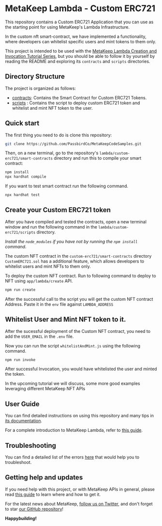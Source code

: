 # MetaKeep Lambda - Custom ERC721

This repository contains a Custom ERC721 Application that you can use as the starting point
for using MetaKeep's Lambda Infrastructure.

In the custom nft smart-contract, we have implemented a functionality, where developers can whitelist specific users and mint tokens to them only.

This project is intended to be used with the
[MetaKeep Lambda Creation and Invocation Tutorial Series](https://docs.metakeep.xyz/docs/custom-erc721), but you should be
able to follow it by yourself by reading the README and exploring its
`contracts` and `scripts` directories.

## Directory Structure

The project is organized as follows:

- [contracts](./smart-contracts/contracts): Contains the Smart Contract for Custom ERC721 Tokens.
- [scripts](./scripts) : Contains the script to deploy custom ERC721 token and whitelist and mint NFT token to the user.

## Quick start

The first thing you need to do is clone this repository:

```sh
git clone https://github.com/PassbirdCo/MetaKeepCodeSamples.git
```

Then, on a new terminal, go to the repository's `lambda/custom-erc721/smart-contracts` directory and run this to
compile your smart contract:

```sh
npm install
npx hardhat compile
```

If you want to test smart contract run the following command.

```sh
npx hardhat test
```

## Create your Custom ERC721 token

After you have compiled and tested the contracts, open a new terminal window and run the following command in the `lambda/custom-erc721/scripts` directory.

_Install the `node_modules` if you have not by running the `npm install` command._

The custom NFT contract in the `custom-erc721/smart-contracts` directory `CustomERC721.sol` has a additional feature, which allows developers to whitelist users and mint NFTs to them only.

To deploy the custom NFT contract. Run to following command to deploy to NFT using `app/lambda/create` API.

```sh
npm run create
```

After the successful call to the script you will get the custom NFT contract Address. Paste it in the `env` file against `LAMBDA_ADDRESS`

## Whitelist User and Mint NFT token to it.

After the sucessful deployment of the Custom NFT contract, you need to add the `USER_EMAIL` in the `.env` file.

Now you can run the script `whitelistAndMint.js` using the following command.

```sh
npm run invoke
```

After successful Invocation, you would have whitelisted the user and minted the token.

In the upcoming tutorial we will discuss, some more good examples leveraging different MetaKeep NFT APIs

## User Guide

You can find detailed instructions on using this repository and many tips in [its documentation](https://docs.metakeep.xyz/reference/lambda-101).

For a complete introduction to MetaKeep Lambda, refer to [this guide](https://docs.metakeep.xyz/reference/lambda-101).

## Troubleshooting

You can find a detailed list of the errors [here](https://docs.metakeep.xyz/reference/api-error-status#v2applambdacreate) that would help you to troubleshoot.

## Getting help and updates

If you need help with this project, or with MetaKeep APIs in general, please read [this guide](https://docs.metakeep.xyz/) to learn where and how to get it.

For the latest news about MetaKeep, [follow us on Twitter](https://twitter.com/metakeep), and don't forget to star [our GitHub repository](https://github.com/PassbirdCo/MetaKeepCodeSamples.git)!

**Happy*building*!**
